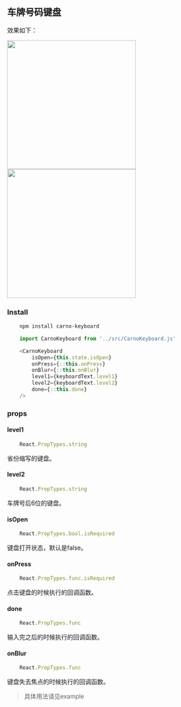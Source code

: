 ## 车牌号码键盘
效果如下：

<img src="http://7xo525.com1.z0.glb.clouddn.com/l1.jpg" width="300" alt="">
<img src="http://7xo525.com1.z0.glb.clouddn.com/l2.jpg" width="300" alt="">

### Install

```bash
    npm install carno-keyboard
```
```js
    import CarnoKeyboard from '../src/CarnoKeyboard.js'

    <CarnoKeyboard
        isOpen={this.state.isOpen}
        onPress={::this.onPress}
        onBlur={::this.onBlur}
        level1={keyboardText.level1}
        level2={keyboardText.level2}
        done={::this.done}
    />
```

### props

#### level1
```js
    React.PropTypes.string
```
省份缩写的键盘。

#### level2
```js
    React.PropTypes.string
```
车牌号后6位的键盘。

#### isOpen
```js
    React.PropTypes.bool.isRequired
```
键盘打开状态，默认是false。

#### onPress
```js
    React.PropTypes.func.isRequired
```
点击键盘的时候执行的回调函数。

#### done
```js
    React.PropTypes.func
```
输入完之后的时候执行的回调函数。

#### onBlur
```js
    React.PropTypes.func
```
键盘失去焦点的时候执行的回调函数。

>具体用法请见example
